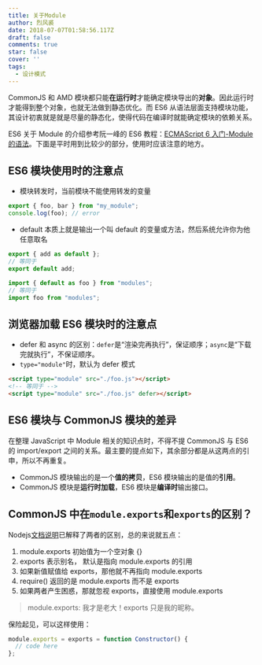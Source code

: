 ```yaml
---
title: 关于Module
author: 烈风裘
date: 2018-07-07T01:58:56.117Z
draft: false
comments: true
star: false
cover: ''
tags: 
  - 设计模式
---
```


CommonJS 和 AMD 模块都只能**在运行时**才能确定模块导出的**对象**。因此运行时才能得到整个对象，也就无法做到静态优化。而 ES6 从语法层面支持模块功能，其设计初衷就是就是尽量的静态化，使得代码在编译时就能确定模块的依赖关系。

ES6 关于 Module 的介绍参考阮一峰的 ES6 教程：[ECMAScript 6 入门-Module 的语法](http://es6.ruanyifeng.com/#docs/module)。下面是平时用到比较少的部分，使用时应该注意的地方。

## ES6 模块使用时的注意点

- 模块转发时，当前模块不能使用转发的变量

```typescript
export { foo, bar } from "my_module";
console.log(foo); // error
```

- default 本质上就是输出一个叫 default 的变量或方法，然后系统允许你为他任意取名

```typescript
export { add as default };
// 等同于
export default add;
```

```typescript
import { default as foo } from "modules";
// 等同于
import foo from "modules";
```

## 浏览器加载 ES6 模块时的注意点

- defer 和 async 的区别：`defer`是“渲染完再执行”，保证顺序；`async`是“下载完就执行”，不保证顺序。
- `type="module"`时，默认为 defer 模式

```html
<script type="module" src="./foo.js"></script>
<!-- 等同于 -->
<script type="module" src="./foo.js" defer></script>
```

## ES6 模块与 CommonJS 模块的差异

在整理 JavaScript 中 Module 相关的知识点时，不得不提 CommonJS 与 ES6 的 import/export 之间的关系。最主要的提点如下，其余部分都是从这两点的引申，所以不再重复。

- CommonJS 模块输出的是一个**值的拷贝**，ES6 模块输出的是值的**引用**。
- CommonJS 模块是**运行时加载**，ES6 模块是**编译时**输出接口。

## CommonJS 中在`module.exports`和`exports`的区别？

Nodejs[文档说明](http://nodejs.cn/api/modules.html#modules_exports_shortcut)已解释了两者的区别，总的来说就五点：

1.  module.exports 初始值为一个空对象 {}
2.  exports 表示别名， 默认是指向 module.exports 的引用
3.  如果新值赋值给 exports，那他就不再指向 module.exports
4.  require() 返回的是 module.exports 而不是 exports
5.  如果两者产生困惑，那就忽视 exports，直接使用 module.exports

> module.exports: 我才是老大！exports 只是我的昵称。

保险起见，可以这样使用：

```js
module.exports = exports = function Constructor() {
  // code here
};
```
